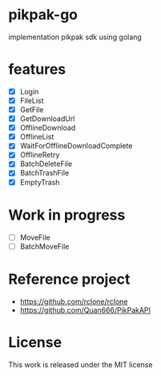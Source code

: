 # pikpak-go

implementation pikpak sdk using golang

# features
- [x] Login
- [x] FileList
- [x] GetFile
- [x] GetDownloadUrl
- [x] OfflineDownload
- [x] OfflineList
- [x] WaitForOfflineDownloadComplete
- [x] OfflineRetry
- [x] BatchDeleteFile
- [x] BatchTrashFile
- [x] EmptyTrash

# Work in progress
- [ ] MoveFile
- [ ] BatchMoveFile

# Reference project
- https://github.com/rclone/rclone
- https://github.com/Quan666/PikPakAPI

# License 
This work is released under the MIT license
